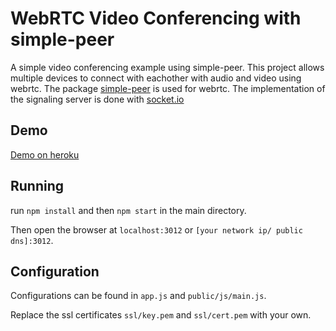 # WebRTC Video Conferencing with simple-peer
A simple video conferencing example using simple-peer.
This project allows multiple devices to connect with eachother with audio and video using webrtc.
The package [simple-peer](https://github.com/feross/simple-peer) is used for webrtc.
The implementation of the signaling server is done with [socket.io](https://socket.io/)

## Demo
[Demo on heroku](https://dirvann-webrtc-video.herokuapp.com/)

## Running

run `npm install` and then `npm start` in the main directory.

Then open the browser at `localhost:3012` or `[your network ip/ public dns]:3012`.



## Configuration

Configurations can be found in `app.js` and `public/js/main.js`.

Replace the ssl certificates `ssl/key.pem` and `ssl/cert.pem` with your own.

